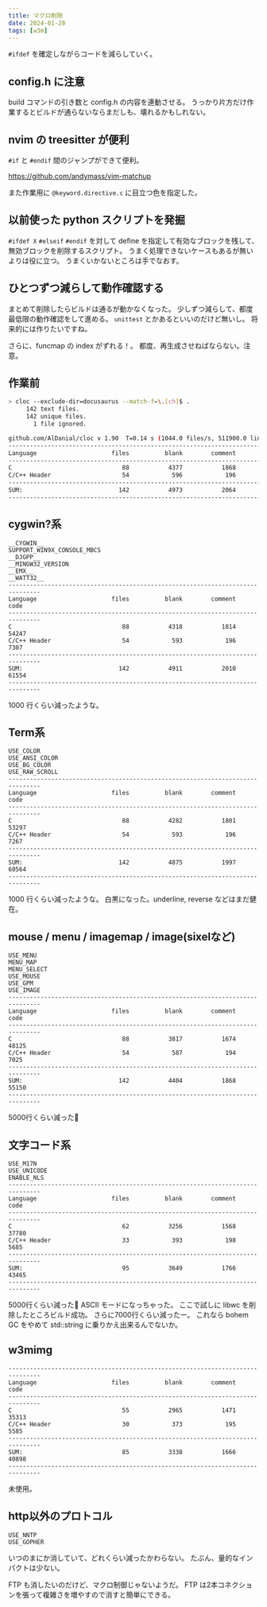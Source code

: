 ```yaml
---
title: マクロ削除
date: 2024-01-28
tags: [w3m]
---
```


`#ifdef` を確定しながらコードを減らしていく。

## config.h に注意

build コマンドの引き数と config.h の内容を連動させる。
うっかり片方だけ作業するとビルドが通らないならまだしも、壊れるかもしれない。

## nvim の treesitter が便利

`#if` と `#endif` 間のジャンプができて便利。

https://github.com/andymass/vim-matchup

また作業用に `@keyword.directive.c` に目立つ色を指定した。

## 以前使った python スクリプトを発掘

`#ifdef X` `#elseif` `#endif` を対して define を指定して有効なブロックを残して、
無効ブロックを削除するスクリプト。
うまく処理できないケースもあるが無いよりは役に立つ。
うまくいかないところは手でなおす。

## ひとつずつ減らして動作確認する

まとめて削除したらビルドは通るが動かなくなった。
少しずつ減らして、都度最低限の動作確認をして進める。
`unittest` とかあるといいのだけど無いし。
将来的には作りたいですね。

さらに、funcmap の index がずれる！。
都度、再生成させねばならない。注意。

## 作業前

```sh
> cloc --exclude-dir=docusaurus --match-f=\.[ch]$ .
     142 text files.
     142 unique files.
       1 file ignored.

github.com/AlDanial/cloc v 1.90  T=0.14 s (1044.0 files/s, 511900.0 lines/s)
-------------------------------------------------------------------------------
Language                     files          blank        comment           code
-------------------------------------------------------------------------------
C                               88           4377           1868          55191
C/C++ Header                    54            596            196           7395
-------------------------------------------------------------------------------
SUM:                           142           4973           2064          62586
-------------------------------------------------------------------------------
```

## cygwin?系

```
__CYGWIN__
SUPPORT_WIN9X_CONSOLE_MBCS
__DJGPP__
__MINGW32_VERSION
__EMX__
__WATT32__
-------------------------------------------------------------------------------
Language                     files          blank        comment           code
-------------------------------------------------------------------------------
C                               88           4318           1814          54247
C/C++ Header                    54            593            196           7307
-------------------------------------------------------------------------------
SUM:                           142           4911           2010          61554
-------------------------------------------------------------------------------
```

1000 行くらい減ったような。

## Term系

```
USE_COLOR
USE_ANSI_COLOR
USE_BG_COLOR
USE_RAW_SCROLL
-------------------------------------------------------------------------------
Language                     files          blank        comment           code
-------------------------------------------------------------------------------
C                               88           4282           1801          53297
C/C++ Header                    54            593            196           7267
-------------------------------------------------------------------------------
SUM:                           142           4875           1997          60564
-------------------------------------------------------------------------------
```

1000 行くらい減ったような。
白黒になった。underline, reverse などはまだ健在。

## mouse / menu / imagemap / image(sixelなど)

```
USE_MENU
MENU_MAP
MENU_SELECT
USE_MOUSE
USE_GPM
USE_IMAGE
-------------------------------------------------------------------------------
Language                     files          blank        comment           code
-------------------------------------------------------------------------------
C                               88           3817           1674          48125
C/C++ Header                    54            587            194           7025
-------------------------------------------------------------------------------
SUM:                           142           4404           1868          55150
-------------------------------------------------------------------------------
```

5000行くらい減った👀

## 文字コード系

```
USE_M17N
USE_UNICODE
ENABLE_NLS
-------------------------------------------------------------------------------
Language                     files          blank        comment           code
-------------------------------------------------------------------------------
C                               62           3256           1568          37780
C/C++ Header                    33            393            198           5685
-------------------------------------------------------------------------------
SUM:                            95           3649           1766          43465
-------------------------------------------------------------------------------
```

5000行くらい減った👀
ASCII モードになっちゃった。
ここで試しに libwc を削除したところビルド成功。
さらに7000行くらい減ったー。
これなら bohem GC をやめて std::string に乗りかえ出来るんでないか。

## w3mimg

```
-------------------------------------------------------------------------------
Language                     files          blank        comment           code
-------------------------------------------------------------------------------
C                               55           2965           1471          35313
C/C++ Header                    30            373            195           5585
-------------------------------------------------------------------------------
SUM:                            85           3338           1666          40898
-------------------------------------------------------------------------------
```

未使用。

## http以外のプロトコル

```
USE_NNTP
USE_GOPHER
```

いつのまにか消していて、どれくらい減ったかわらない。
たぶん、量的なインパクトは少ない。

FTP も消したいのだけど、マクロ制御じゃないようだ。
FTP は2本コネクションを張って複雑さを増やすので消すと簡単にできる。

